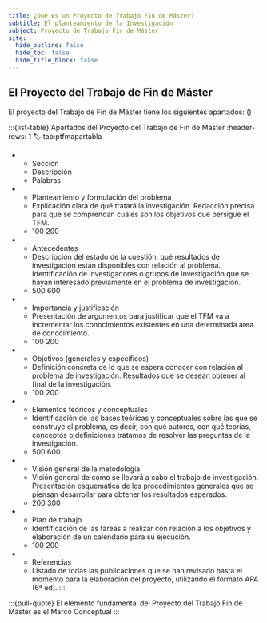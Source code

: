 ```yaml
---
title: ¿Qué es un Proyecto de Trabajo Fin de Máster?
subtitle: El planteamiento de la Investigación
subject: Proyecto de Trabajo Fin de Máster
site:
  hide_outline: false
  hide_toc: false
  hide_title_block: false
---
```


## El Proyecto del Trabajo de Fin de Máster

El proyecto del Trabajo de Fin de Máster tiene los siguientes apartados: ([](#tab:ptfmapartabla))

:::{list-table} Apartados del Proyecto del Trabajo de Fin de Máster
:header-rows: 1
:label: tab:ptfmapartabla

* - Sección
  - Descripción
  - Palabras
* - Planteamiento y formulación del problema
  - Explicación clara de qué tratará la investigación. Redacción precisa para que se comprendan cuáles son los objetivos que persigue el TFM.
  - 100 200
* - Antecedentes
  - Descripción del estado de la cuestión: qué resultados de investigación están disponibles con relación al problema. Identificación de investigadores o grupos de investigación que se hayan interesado previamente en el problema de investigación.
  - 500 600
* - Importancia y justificación
  - Presentación de argumentos para justificar que el TFM va a incrementar los conocimientos existentes en una determinada área de conocimiento.
  - 100 200
* - Objetivos (generales y específicos)
  - Definición concreta de lo que se espera conocer con relación al problema de investigación. Resultados que se desean obtener al final de la investigación.
  - 100 200
* - Elementos teóricos y conceptuales
  - Identificación de las bases teóricas y conceptuales sobre las que se construye el problema, es decir, con qué autores, con qué teorías, conceptos o definiciones tratamos de resolver las preguntas de la investigación.
  - 500 600
* - Visión general de la metodología
  - Visión general de cómo se llevará a cabo el trabajo de investigación. Presentación esquemática de los procedimientos generales que se piensan desarrollar para obtener los resultados esperados.
  - 200 300
* - Plan de trabajo
  - Identificación de las tareas a realizar con relación a los objetivos y elaboración de un calendario para su ejecución.
  - 100 200
* - Referencias
  - Listado de todas las publicaciones que se han revisado hasta el momento para la elaboración del proyecto, utilizando el formato APA (6ª ed).
 :::

 :::{pull-quote}
El elemento fundamental del Proyecto del Trabajo Fin de Máster es el Marco Conceptual
:::